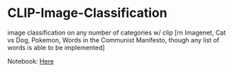 # CLIP-Image-Classification
image classification on any number of categories w/ clip [rn Imagenet, Cat vs Dog, Pokemon, Words in the Communist Manifesto, though any list of words is able to be implemented]

Notebook: [Here](https://colab.research.google.com/github/kingchloexx/CLIP-Image-Classification/blob/main/Multi_Domain_Pretrained_Classifier_with_CLIP.ipynb)
